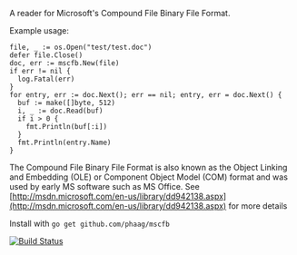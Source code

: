 A reader for Microsoft's Compound File Binary File Format.

Example usage:

    file, _ := os.Open("test/test.doc")
    defer file.Close()
    doc, err := mscfb.New(file)
    if err != nil {
      log.Fatal(err)
    }
    for entry, err := doc.Next(); err == nil; entry, err = doc.Next() {
      buf := make([]byte, 512)
      i, _ := doc.Read(buf)
      if i > 0 {
        fmt.Println(buf[:i])
      }
      fmt.Println(entry.Name)
    }

The Compound File Binary File Format is also known as the Object Linking and Embedding (OLE) or Component Object Model (COM) format and was used by early MS software such as MS Office. See [http://msdn.microsoft.com/en-us/library/dd942138.aspx](http://msdn.microsoft.com/en-us/library/dd942138.aspx) for more details

Install with `go get github.com/phaag/mscfb`

[![Build Status](https://travis-ci.org/richardlehane/mscfb.png?branch=master)](https://travis-ci.org/richardlehane/mscfb)
